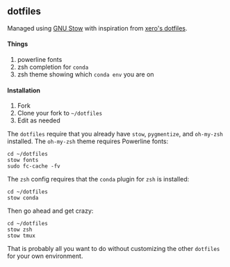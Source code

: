 ## dotfiles

Managed using [GNU Stow](http://www.gnu.org/software/stow/) with inspiration from [xero's dotfiles](https://github.com/xero/dotfiles).

#### Things

1. powerline fonts
2. zsh completion for `conda`
3. zsh theme showing which `conda env` you are on

#### Installation

1. Fork
2. Clone your fork to `~/dotfiles`
3. Edit as needed

The `dotfiles` require that you already have `stow`, `pygmentize`, and `oh-my-zsh` installed. The `oh-my-zsh` theme requires Powerline fonts:

```
cd ~/dotfiles
stow fonts
sudo fc-cache -fv
```

The `zsh` config requires that the `conda` plugin for `zsh` is installed:

```
cd ~/dotfiles
stow conda
```

Then go ahead and get crazy:

```
cd ~/dotfiles
stow zsh
stow tmux
```

That is probably all you want to do without customizing the other `dotfiles` for your own environment.
